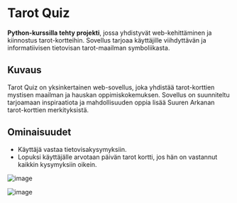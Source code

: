 # Tarot Quiz

**Python-kurssilla tehty projekti**, jossa yhdistyvät web-kehittäminen ja kiinnostus tarot-kortteihin. Sovellus tarjoaa käyttäjille viihdyttävän ja informatiivisen tietovisan tarot-maailman symboliikasta. 

## Kuvaus
Tarot Quiz on yksinkertainen web-sovellus, joka yhdistää tarot-korttien mystisen maailman ja hauskan oppimiskokemuksen. Sovellus on suunniteltu tarjoamaan inspiraatiota ja mahdollisuuden oppia lisää Suuren Arkanan tarot-korttien merkityksistä.

## Ominaisuudet
- Käyttäjä vastaa tietovisakysymyksiin.
- Lopuksi käyttäjälle arvotaan päivän tarot kortti, jos hän on vastannut kaikkin kysymyksiin oikein.

![image](https://github.com/user-attachments/assets/6dc28d6a-f5d7-4578-818d-8159e3a15e5a)


![image](https://github.com/user-attachments/assets/14b9b920-ed55-46e7-a8d6-1b4be184d44f)
